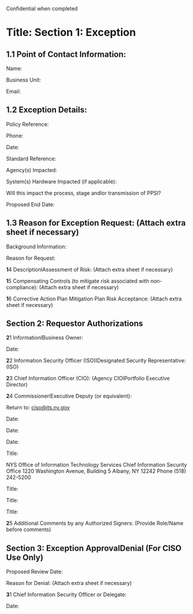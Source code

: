 Confidential when completed

# Title: **Section 1: Exception**

## **1.1 Point of Contact Information:**

Name:

Business Unit:

Email:

## **1.2 Exception Details:**

Policy Reference:

Phone:

Date:

Standard Reference:

Agency(s) Impacted:

System(s) Hardware Impacted (if applicable):

Will this impact the process, stage andlor transmission of PPSI?

Proposed End Date:

## **1.3 Reason for Exception Request: (Attach extra sheet if necessary)**

Background Information:

Reason for Request:

**1**4 DescriptionlAssessment of Risk: (Attach extra sheet if necessary)

**1**5 Compensating Controls (to mitigate risk associated with non-compliance): (Attach extra sheet if necessary)

**1**6 Corrective Action Plan Mitigation Plan Risk Acceptance: (Attach extra sheet if necessary)

## **Section 2: Requestor Authorizations**

**2**1 InformationlBusiness Owner:

Date:

**2**2 Information Security Officer (ISO)IDesignated Security Representative: (ISO)

**2**3 Chief Information Officer (CIO): (Agency CIOIPortfolio Executive Director)

**2**4 CommissionerlExecutive Deputy (or equivalent):

Return to: ciso@its.ny.gov

Date:

Date:

Date:

Title:

NYS Office of Information Technology Services Chief Information Security Office 1220 Washington Avenue, Building 5 Albany, NY 12242 Phone (518) 242-5200

Title:

Title:

Title:

**2**5 Additional Comments by any Authorized Signers: (Provide Role/Name before comments)

## **Section 3: Exception ApprovalDenial (For CISO Use Only)**

Proposed Review Date:

Reason for Denial: (Attach extra sheet if necessary)

**3**1 Chief Information Security Officer or Delegate:

Date: